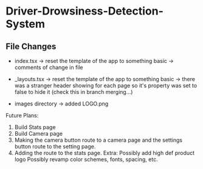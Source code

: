 # Driver-Drowsiness-Detection-System

## File Changes
- index.tsx -> reset the template of the app to something basic -> comments of change in file

- _layouts.tsx -> reset the template of the app to something basic -> there was a stranger header showing for each page so it's property was set to false to hide it (check this in branch merging...)

- images directory -> added LOGO.png

Future Plans:
1. Build Stats page
2. Build Camera page
3. Making the camera button route to a camera page and the settings button route to the setting page.
4. Adding the route to the stats page.
Extra:
Possibly add high def product logo
Possibly revamp color schemes, fonts, spacing, etc.
